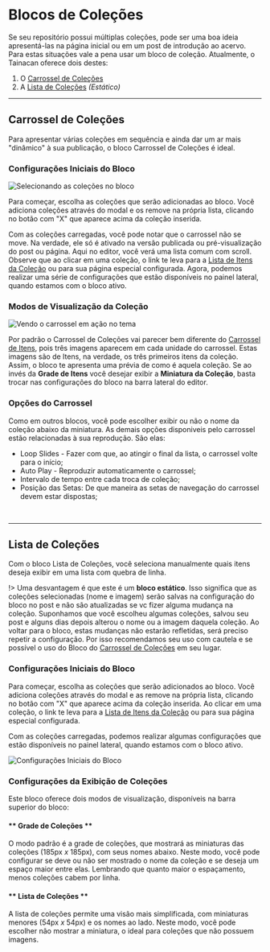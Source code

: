 # Blocos de Coleções

Se seu repositório possui múltiplas coleções, pode ser uma boa ideia apresentá-las na página inicial ou em um post de introdução ao acervo. Para estas situações vale a pena usar um bloco de coleção. Atualmente, o Tainacan oferece dois destes:

1. O [Carrossel de Coleções](#carrossel-de-coleções)
2. A [Lista de Coleções](#lista-de-coleções) *(Estático)*


---------


## Carrossel de Coleções

Para apresentar várias coleções em sequência e ainda dar um ar mais "dinâmico" à sua publicação, o bloco Carrossel de Coleções é ideal. 

### Configurações Iniciais do Bloco

![Selecionando as coleções no bloco](/_assets/gifs/blocks-collections-carousel-1.gif)

Para começar, escolha as coleções que serão adicionadas ao bloco. Você adiciona coleções através do modal e os remove na própria lista, clicando no botão com "X" que aparece acima da coleção inserida.

Com as coleções carregadas, você pode notar que o carrossel não se move. Na verdade, ele só é ativado na versão publicada ou pré-visualização do post ou página. Aqui no editor, você verá uma lista comum com scroll. Observe que ao clicar em uma coleção, o link te leva para a [Lista de Itens da Coleção](/pt-br/tainacan-pages#páginas-de-itens-de-uma-coleção) ou para sua página especial configurada. Agora, podemos realizar uma série de configurações que estão disponíveis no painel lateral, quando estamos com o bloco ativo. 

### Modos de Visualização da Coleção

![Vendo o carrossel em ação no tema](/_assets/gifs/blocks-collections-carousel-2.gif)

Por padrão o Carrossel de Coleções vai parecer bem diferente do [Carrossel de Itens](/pt-br/blocks-items#carrossel-de-itens), pois três imagens aparecem em cada unidade do carrossel. Estas imagens são de Itens, na verdade, os três primeiros itens da coleção. Assim, o bloco te apresenta uma prévia de como é aquela coleção. Se ao invés da **Grade de Itens** você desejar exibir a **Miniatura da Coleção**, basta trocar nas configurações do bloco na barra lateral do editor.

### Opções do Carrossel

Como em outros blocos, você pode escolher exibir ou não o nome da coleção abaixo da miniatura. As demais opções disponiveis pelo carrossel estão relacionadas à sua reprodução. São elas:

* Loop Slides - Fazer com que, ao atingir o final da lista, o carrossel volte para o início;
* Auto Play - Reproduzir automaticamente o carrossel;
* Intervalo de tempo entre cada troca de coleção;
* Posição das Setas: De que maneira as setas de navegação do carrossel devem estar dispostas;

<br>

---------


## Lista de Coleções

Com o bloco Lista de Coleções, você seleciona manualmente quais itens deseja exibir em uma lista com quebra de linha. 

!> Uma desvantagem é que este é um **bloco estático**. Isso significa que as coleções selecionadas (nome e imagem) serão salvas na configuração do bloco no post e não são atualizadas se vc fizer alguma mudança na coleção. Suponhamos que você escolheu algumas coleções, salvou seu post e alguns dias depois alterou o nome ou a imagem daquela coleção. Ao voltar para o bloco, estas mudanças não estarão refletidas, será preciso repetir a configuração. Por isso recomendamos seu uso com cautela e se possível o uso do Bloco do [Carrossel de Coleções](#carrossel-de-coleções) em seu lugar.

### Configurações Iniciais do Bloco

Para começar, escolha as coleções que serão adicionados ao bloco. Você adiciona coleções através do modal e as remove na própria lista, clicando no botão com "X" que aparece acima da coleção inserida. Ao clicar em uma coleção, o link te leva para a [Lista de Itens da Coleção](/pt-br/tainacan-pages#páginas-de-itens-de-uma-coleção) ou para sua página especial configurada.

Com as coleções carregadas, podemos realizar algumas configurações que estão disponíveis no painel lateral, quando estamos com o bloco ativo. 

![Configurações Iniciais do Bloco](/_assets/gifs/blocks-collections-list-1.gif)

### Configurações da Exibição de Coleções

Este bloco oferece dois modos de visualização, disponíveis na barra superior do bloco:

<!-- tabs:start -->

#### ** Grade de Coleções **

O modo padrão é a grade de coleções, que mostrará as miniaturas das coleções (185px _x_ 185px), com seus nomes abaixo. Neste modo, você pode configurar se deve ou não ser mostrado o nome da coleção e se deseja um espaço maior entre elas. Lembrando que quanto maior o espaçamento, menos coleções cabem por linha.

#### ** Lista de Coleções **

A lista de coleções permite uma visão mais simplificada, com miniaturas menores (54px _x_ 54px) e os nomes ao lado. Neste modo, você pode escolher não mostrar a miniatura, o ideal para coleções que não possuem imagens. 

<!-- tabs:end -->